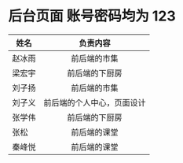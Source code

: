 # 后台页面 账号密码均为 123
姓名|负责内容
--|:--:
赵冰雨|前后端的市集
梁宏宇|前后端的下厨房
刘子扬|前后端的市集
刘子义|前后端的个人中心，页面设计
张学伟|前后端的下厨房
张松|前后端的课堂
秦峰悦|前后端的课堂











